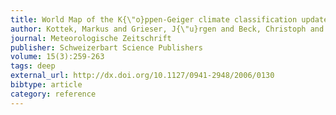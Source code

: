 ```yaml
---
title: World Map of the K{\"o}ppen-Geiger climate classification updated
author: Kottek, Markus and Grieser, J{\"u}rgen and Beck, Christoph and Rudolf, Bruno and Rubel, Franz
journal: Meteorologische Zeitschrift
publisher: Schweizerbart Science Publishers
volume: 15(3):259-263
tags: deep
external_url: http://dx.doi.org/10.1127/0941-2948/2006/0130
bibtype: article
category: reference
---
```

